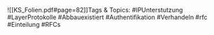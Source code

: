 
![[KS_Folien.pdf#page=82]]Tags & Topics:
   #IPUnterstutzung
   #LayerProtokolle
   #Abbauexistiert
   #Authentifikation
   #Verhandeln
   #rfc
   #Einteilung
   #RFCs